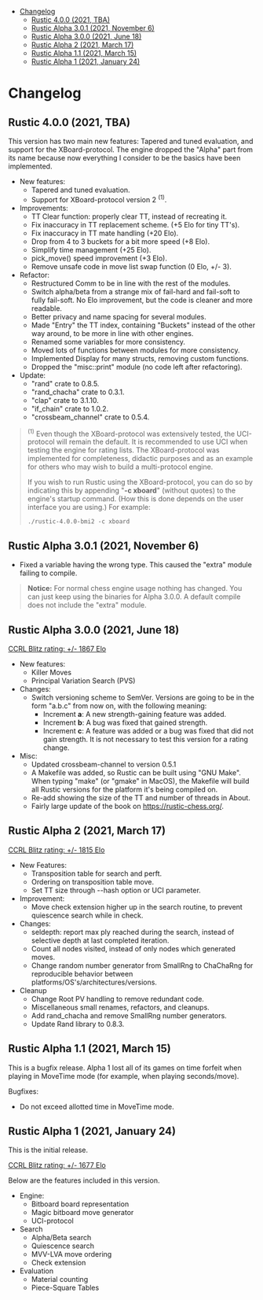 
<!-- @import "[TOC]" {cmd="toc" depthFrom=1 depthTo=6 orderedList=false} -->

<!-- code_chunk_output -->

- [Changelog](#changelog)
  - [Rustic 4.0.0 (2021, TBA)](#rustic-400-2021-tba)
  - [Rustic Alpha 3.0.1 (2021, November 6)](#rustic-alpha-301-2021-november-6)
  - [Rustic Alpha 3.0.0 (2021, June 18)](#rustic-alpha-300-2021-june-18)
  - [Rustic Alpha 2 (2021, March 17)](#rustic-alpha-2-2021-march-17)
  - [Rustic Alpha 1.1 (2021, March 15)](#rustic-alpha-11-2021-march-15)
  - [Rustic Alpha 1 (2021, January 24)](#rustic-alpha-1-2021-january-24)

<!-- /code_chunk_output -->
# Changelog

## Rustic 4.0.0 (2021, TBA)

This version has two main new features: Tapered and tuned evaluation, and
support for the XBoard-protocol. The engine dropped the "Alpha" part from
its name because now everything I consider to be the basics have been
implemented.

- New features:
  - Tapered and tuned evaluation.
  - Support for XBoard-protocol version 2 <sup>(1)</sup>.
- Improvements:
  - TT Clear function: properly clear TT, instead of recreating it.
  - Fix inaccuracy in TT replacement scheme. (+5 Elo for tiny TT's).
  - Fix inaccuracy in TT mate handling (+20 Elo).
  - Drop from 4 to 3 buckets for a bit more speed (+8 Elo).
  - Simplify time management (+25 Elo).
  - pick_move() speed improvement (+3 Elo).
  - Remove unsafe code in move list swap function (0 Elo, +/- 3).
- Refactor:
  - Restructured Comm to be in line with the rest of the modules.
  - Switch alpha/beta from a strange mix of fail-hard and fail-soft to
    fully fail-soft. No Elo improvement, but the code is cleaner and more
    readable.
  - Better privacy and name spacing for several modules.
  - Made "Entry" the TT index, containing "Buckets" instead of the other
    way around, to be more in line with other engines.
  - Renamed some variables for more consistency.
  - Moved lots of functions between modules for more consistency.
  - Implemented Display for many structs, removing custom functions.
  - Dropped the "misc::print" module (no code left after refactoring).
- Update:
  - "rand" crate to 0.8.5.
  - "rand_chacha" crate to 0.3.1.
  - "clap" crate to 3.1.10.
  - "if_chain" crate to 1.0.2.
  - "crossbeam_channel" crate to 0.5.4.

> <sup>(1)</sup> Even though the XBoard-protocol was extensively tested,
> the UCI-protocol will remain the default. It is recommended to use UCI
> when testing the engine for rating lists. The XBoard-protocol was
> implemented for completeness, didactic purposes and as an example for
> others who may wish to build a multi-protocol engine.
> 
> If you wish to run Rustic using the XBoard-protocol, you can do so by
> indicating this by appending "**-c xboard**" (without quotes) to the engine's
> startup command. (How this is done depends on the user interface you are
> using.) For example:
> 
> ```
> ./rustic-4.0.0-bmi2 -c xboard
> ```

## Rustic Alpha 3.0.1 (2021, November 6)

- Fixed a variable having the wrong type. This caused the "extra" module
  failing to compile.

> **Notice:** For normal chess engine usage nothing has changed. You can just keep
> using the binaries for Alpha 3.0.0. A default compile does not include the
> "extra" module.

## Rustic Alpha 3.0.0 (2021, June 18)

[CCRL Blitz rating: +/- 1867 Elo](https://www.computerchess.org.uk/ccrl/404/cgi/engine_details.cgi?print=Details&each_game=1&eng=Rustic%20Alpha%203.0.0%2064-bit#Rustic_Alpha_3_0_0_64-bit)

- New features:
  - Killer Moves
  - Principal Variation Search (PVS)
- Changes:
  - Switch versioning scheme to SemVer. Versions are going to be in the
    form "a.b.c" from now on, with the following meaning:
    - Increment **a**: A new strength-gaining feature was added.
    - Increment **b**: A bug was fixed that gained strength.
    - Increment **c**: A feature was added or a bug was fixed that did not
      gain strength. It is not necessary to test this version for a rating
      change.
- Misc:
  - Updated crossbeam-channel to version 0.5.1
  - A Makefile was added, so Rustic can be built using "GNU Make". When
    typing "make" (or "gmake" in MacOS), the Makefile will build all Rustic
    versions for the platform it's being compiled on.
  - Re-add showing the size of the TT and number of threads in About.
  - Fairly large update of the book on https://rustic-chess.org/.

## Rustic Alpha 2 (2021, March 17)

[CCRL Blitz rating: +/- 1815 Elo](https://ccrl.chessdom.com/ccrl/404/cgi/engine_details.cgi?print=Details&each_game=1&eng=Rustic%20Alpha%202%2064-bit#Rustic_Alpha_2_64-bit)

- New Features:
  - Transposition table for search and perft.
  - Ordering on transposition table move.
  - Set TT size through --hash option or UCI parameter.
- Improvement:
  - Move check extension higher up in the search routine, to prevent
    quiescence search while in check.
- Changes:
  - seldepth: report max ply reached during the search, instead of
    selective depth at last completed iteration.
  - Count all nodes visited, instead of only nodes which generated moves.
  - Change random number generator from SmallRng to ChaChaRng for
    reproducible behavior between platforms/OS's/architectures/versions.
- Cleanup
  - Change Root PV handling to remove redundant code.
  - Miscellaneous small renames, refactors, and cleanups.
  - Add rand_chacha and remove SmallRng number generators.
  - Update Rand library to 0.8.3.

## Rustic Alpha 1.1 (2021, March 15)

This is a bugfix release. Alpha 1 lost all of its games on time forfeit
when playing in MoveTime mode (for example, when playing seconds/move).

Bugfixes:
- Do not exceed allotted time in MoveTime mode.

## Rustic Alpha 1 (2021, January 24)

This is the initial release.

[CCRL Blitz rating: +/- 1677 Elo](https://www.computerchess.org.uk/ccrl/404/cgi/engine_details.cgi?print=Details&each_game=1&eng=Rustic%20Alpha%201%2064-bit#Rustic_Alpha_1_64-bit)

Below are the features included in this version.

- Engine:
  - Bitboard board representation
  - Magic bitboard move generator
  - UCI-protocol
- Search
  - Alpha/Beta search
  - Quiescence search
  - MVV-LVA move ordering
  - Check extension
- Evaluation
  - Material counting
  - Piece-Square Tables